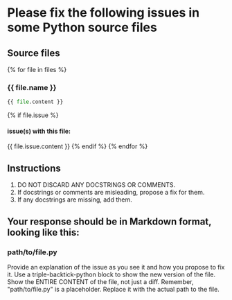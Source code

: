 # Please fix the following issues in some Python source files

## Source files

{% for file in files %}
### {{ file.name }}

```python
{{ file.content }}
```
{% if file.issue %}

#### issue(s) with this file:
{{ file.issue.content }}
{% endif %}
{% endfor %}

## Instructions

1. DO NOT DISCARD ANY DOCSTRINGS OR COMMENTS.
2. If docstrings or comments are misleading, propose a fix for them.
3. If any docstrings are missing, add them.

## Your response should be in Markdown format, looking like this:

### path/to/file.py

Provide an explanation of the issue as you see it and how you
propose to fix it. Use a triple-backtick-python block to show the
new version of the file. Show the ENTIRE CONTENT of the file, not
just a diff. Remember, "path/to/file.py" is a placeholder. Replace
it with the actual path to the file.
